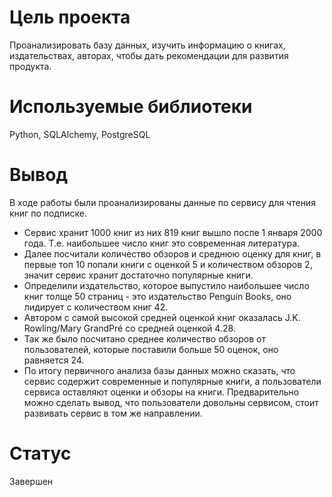 # Цель проекта
Проанализировать базу данных, изучить информацию о книгах, издательствах, авторах, чтобы дать рекомендации для развития продукта.
# Используемые библиотеки
Python, SQLAlchemy, PostgreSQL
# Вывод
В ходе работы были проанализированы данные по сервису для чтения книг по подписке.

- Сервис хранит 1000 книг из них 819 книг вышло после 1 января 2000 года. Т.е. наибольшее число книг это современная литература.
- Далее посчитали количество обзоров и среднюю оценку для книг, в первые топ 10 попали книги с оценкой 5 и количеством обзоров 2, значит сервис хранит достаточно популярные книги.
- Определили издательство, которое выпустило наибольшее число книг толще 50 страниц - это издательство Penguin Books, оно лидирует с количеством книг 42.
- Автором с самой высокой средней оценкой книг оказалась J.K. Rowling/Mary GrandPré со средней оценкой 4.28.
- Так же было посчитано среднее количество обзоров от пользователей, которые поставили больше 50 оценок, оно равняется 24.
- По итогу первичного анализа базы данных можно сказать, что сервис содержит современные и популярные книги, а пользователи сервиса оставляют оценки и обзоры на книги. Предварительно можно сделать вывод, что пользователи довольны сервисом, стоит развивать сервис в том же направлении.
# Статус
Завершен

